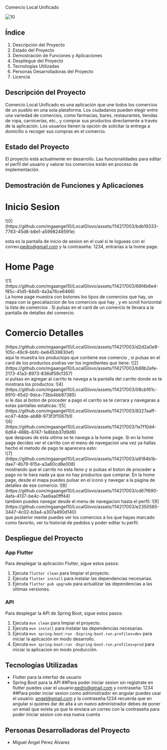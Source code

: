Comercio Local Unificado

![10](https://github.com/mgaangel10/LocalGlovo/assets/114217003/d2a86049-496d-4950-a210-05f289760dcb)

## Índice
1. Descripción del Proyecto
2. Estado del Proyecto
3. Demostración de Funciones y Aplicaciones
4. Despliegue del Proyecto
5. Tecnologías Utilizadas
6. Personas Desarrolladoras del Proyecto
7. Licencia

## Descripción del Proyecto
Comercio Local Unificado es una aplicación que une todos los comercios de un pueblo en una sola plataforma. Los ciudadanos pueden elegir entre una variedad de comercios, como farmacias, bares, restaurantes, tiendas de ropa, carnicerías, etc., y comprar sus productos directamente a través de la aplicación. Los usuarios tienen la opción de solicitar la entrega a domicilio o recoger sus compras en el comercio.

## Estado del Proyecto
El proyecto está actualmente en desarrollo. Las funcionalidades para editar el perfil del usuario y valorar los comercios están en proceso de implementación.

## Demostración de Funciones y Aplicaciones
<h1>Inicio Sesion</h1>
![0](https://github.com/mgaangel10/LocalGlovo/assets/114217003/bdb19333-7763-45d8-b8e1-a5998248591e)<br>

esta es la pantalla de inicio de sesion en el cual si te logueas con el correo:pedro@gmail.com y la contraseña: 1234, entrarias a la home page.
<h1>Home Page</h1>
![1](https://github.com/mgaangel10/LocalGlovo/assets/114217003/66f4b6e4-f85c-41d5-84d5-4a3a76ce6466)<br>
La home page muestra con botones los tipos de comercios que hay, un mapa con la geocaliazcion de los comercios que hay , y en scroll horizontal la lista de comercios .
Si pulsas en el card de un comercio te llevara a la pantalla de detalles del comercio.
<h1>Comercio Detalles</h1>
(https://github.com/mgaangel10/LocalGlovo/assets/114217003/d2d2a0e8-105c-49c9-bbfc-be64539830ef)<br>
aqui te muestra los productops que contiene ese comercio , si pulsas en el card de los productos podras ver los ingredientes que tiene:
![2](https://github.com/mgaangel10/LocalGlovo/assets/114217003/b88b2efe-2173-41a3-8973-836df59cf357)<br>
si pulsas en agregar al carrito te navega a la pantalla del carrito donde se te mostrara los productos:
![4](https://github.com/mgaangel10/LocalGlovo/assets/114217003/08cb161c-8910-45d2-9dce-73bb4bb87385)<br>
si le das al boton de proceder a pago el carrito se te cerrara y navegaras a estas pantallas estaticas:
![5](https://github.com/mgaangel10/LocalGlovo/assets/114217003/8327aaff-ec47-4dde-ab88-973f3f1067b1)<br>
![6](https://github.com/mgaangel10/LocalGlovo/assets/114217003/1e7f10d4-6d64-488b-8747-1e8bbb37d9d6)<br>
que despues de esta ultima se te navega a la home page. Si en la home page decides ver el carrito con el menu de navegacion una vez ya hallas hecho el metodo de pago 
te aparecera esto:<br>
![7](https://github.com/mgaangel10/LocalGlovo/assets/114217003/a9184b1b-dae7-4b79-815e-a3a60cd8e008)<br>
mostrando que el carrito no esta lleno y si pulsas el boton de proceder a pago no te hara nada ya que no hay productos que comprar.
En la home page, desde el mapa puedes pulsar en el icono y navegar a la pagina de detalles de ese comercio: 
![8](https://github.com/mgaangel10/LocalGlovo/assets/114217003/cd67f690-4afa-4137-be4c-7ae6aa0fff44)<br>
tambien puedes navegar desde el menu de navegacion hasta el perfil:
![9](https://github.com/mgaangel10/LocalGlovo/assets/114217003/e2350585-3447-4c02-b3a4-a307a490d140)<br>
que posterior mente puedes ver los comercios a los que hayas marcado como favorito, ver tu historial de pedidos y poder editar tu perfil.



## Despliegue del Proyecto
### App Flutter
Para desplegar la aplicación Flutter, sigue estos pasos:
1. Ejecuta `flutter clean` para limpiar el proyecto.
2. Ejecuta `flutter install` para instalar las dependencias necesarias.
3. Ejecuta `flutter pub upgrade` para actualizar las dependencias a las últimas versiones.

### API
Para desplegar la API de Spring Boot, sigue estos pasos:
1. Ejecuta `mvn clean` para limpiar el proyecto.
2. Ejecuta `mvn install` para instalar las dependencias necesarias.
3. Ejecuta `mvn spring-boot:run -Dspring-boot.run.profiles=dev` para iniciar la aplicación en modo desarrollo.
4. Ejecuta `mvn spring-boot:run -Dspring-boot.run.profiles=prod` para iniciar la aplicacion en modo producción.

## Tecnologías Utilizadas
- Flutter para la interfaz de usuario
- Spring Boot para la API
##Para poder iniciar sesion sin registrate en flutter
puedes usar el usuario:pedro@gmail.com
y contraseña: 1234
##Para poder inciar sesion como administrador en angular
puedes usar el usuario: angel@gmail.com
y la contraseña:1234
recuerda que en angular si quieres dar de alta a un nuevo administrador debes de poner un email que exista
ya que te enviara un correo con la contraseña para poder iniciar sesion con esa nueva cuenta
## Personas Desarrolladoras del Proyecto
- Miguel Ángel Pérez Álvarez


